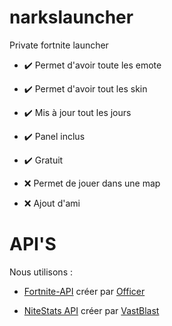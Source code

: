 # narkslauncher
Private fortnite launcher

- ✔️ Permet d'avoir toute les emote
- ✔️ Permet d'avoir tout les skin
- ✔️ Mis à jour tout les jours
- ✔️ Panel inclus
- ✔️ Gratuit

- ❌ Permet de jouer dans une map
- ❌ Ajout d'ami

# API'S

Nous utilisons :
- <a href="https://fortnite-api.com/" rel="nofollow">Fortnite-API</a> créer par <a href="https://discordapp.com/users/373913699943186432" rel="nofollow">Officer</a>

- <a href="https://nitestats.com/" rel="nofollow">NiteStats API</a> créer par <a href="https://discordapp.com/users/249459068341583872" rel="nofollow">VastBlast</a>
